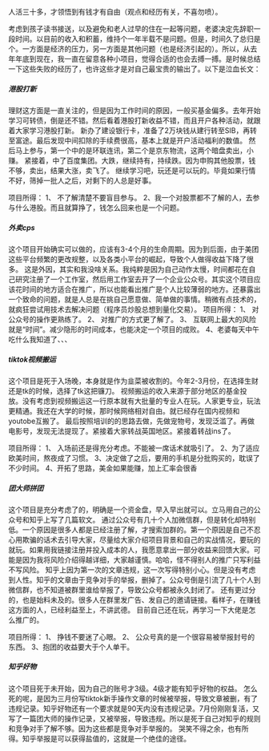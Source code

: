 ﻿---
Title: 项目已死
date: 2021-07-24 
Tags:
    - "项目已死"
    - "泣血长文"
categories: ["essay"]
---


人活三十多，才领悟到有钱才有自由（观点和经历有关，不喜勿喷）。

考虑到孩子读书接送，以及避免和老人过早的住在一起等问题，老婆决定先辞职一段时间。以目前的收入和积蓄，维持个一年半载不是问题。但是，时间久了总归是个。一方面是经济的压力，另一方面是其他问题（也是经济引起的）。所以，从去年年底到现在，我一直在留意各种小项目，觉得合适的也会去搏一搏。是时候总结一下这些失败的经历了，也许这些才是对自己最宝贵的输出了。以下是泣血长文：

#####  港股打新
理财这方面是一直关注的，但是因为工作时间的原因，一般买基金偏多。去年开始学习可转债，倒是还不错。然后看着港股打新收益不错，而且开户各种活动，就跟着大家学习港股打新。
新办了建设银行卡，准备了2万块钱从建行转至SIB，再转至富途。最后发现中间扣除的手续费很高，基本上就是开户活动福利的数值。
然后马上参与，第一个中的是环联连讯，第二个是京东物流，这两个暗盘卖出，小赚。
紧接着，中了百度集团。大跌，继续持有，持续跌。因为申购其他股票，钱不够，卖出，结果大涨，卖飞了。
继续学习吧，玩还是可以玩的。毕竟如果行情不好，筛掉一批人之后，对剩下的人总是好事。

项目所得：
1、 不了解清楚不要盲目参与。
2、我一个对股票都不了解的人，去参与什么港股。而且就算挣了，钱怎么回来也是一个问题。


##### 外卖cps
这个项目开始确实可以做的，应该有3-4个月的生命周期。因为到后面，由于美团这些平台频繁的更改规整，以及各类小平台的崛起，导致个人做得收益下降了很多。
这是外因，其实和我没啥关系。我纯粹是因为自己动作太慢，时间都花在自己研究注册了一个工作室，然后用工作室去开了一个企业公众号。其实这个项目应该花时间的地方适合在推广，所以也能看出推广是个人比较薄弱的地方。还暴露出一个致命的问题，就是人总是在挑自己愿意做、简单做的事情。稍微有点技术的，就疯狂尝试用技术去解决问题（程序员炒股总想到量化交易）。
项目所得：
1、 对公众号的操作更熟练了。
2、 对推广的方式更了解了。
3、 互联网上最大的风险就是“时间”。减少隐形的时间成本，也能决定一个项目的成败。
4、老婆每天中午吃什么我知道了、、、

##### tiktok视频搬运
这个项目是死于入场晚，本身就是作为韭菜被收割的。今年2-3月份，在选择生财还是tk的时候，选择了tk这把镰刀。
视频搬运的收入来源于部分地区的基金投放。没有考虑到视频搬运这一行原本就有大批量的专业人在玩。人家更专业，玩法更精通。我还在大学的时候，那时候网络相对自由。就已经存在国内视频和youtobe互搬了。
最后按照培训的的思路去做，先做宠物号，发现泛滥了。再做电影号，发现无法提现了。紧接着大家转战英国地区。紧接着转战ins了。

项目所得：
1、 入场前还是得充分考虑。不能被一席话术就吸引了。
2、为了适应欧美时间，熬夜成了习惯。
3、决定做了之后，要用的手机是分批购买的，耽误了不少时间。
4、开拓了思路，美金如果能赚，加上汇率会很香


##### 团大师拼团
这个项目是充分考虑了的，明确是一个资金盘，早入早出就可以。立马用自己的公众号和知乎上写了几篇软文。
通过公众号有几十个人加微信群，但是转化却特别低。一个原因是很多人都是已经注册了解，才搜索加群的。第一个原因是自己不忍心用欺骗的话术去引导大家，尽量给大家介绍项目背景和自己的实战情况，要玩的就玩。如果用我链接注册并投入成本的人，我愿意拿出一部分收益来回馈大家。可能是因为我将风险介绍得越详细，大家越谨慎。哈哈，怪不得别人的推广只写利益不写风险。
知乎上因为第一次的文章违规，这一次写得特别小心。但是没有考虑到人性。知乎的文章由于竞争对手的举报，删掉了。公众号倒是引流了几十个人到微信群，也不知道被群里谁给举报了，导致公众号都被永久封闭了。
还有更过分的，也是始料未及的。很多人在群里发广告、发自己的邀请链接。看样子，在赚钱这方面的人，已经利益至上，不讲武德。
目前自己还在玩，再学习一下大佬是怎么推广的。

项目所得：
1、 挣钱不要迷了心眼。
2、 公众号真的是一个很容易被举报封号的东西。
3、抱团的收益要大于个人单干。

##### 知乎好物
这个项目死于未开始，因为自己的账号才3级。4级才能有知乎好物的权益。
怎么死的呢，是因为三月份写tiktok新手操作文章的时候被举报，导致文章被删，有了违规记录。知乎好物还有一个要求就是90天内没有违规记录。7月份刚刚复活，又写了一篇团大师的操作记录，又被举报，导致违规。所以是死于自己对知乎的规则和竞争对手了解不够。因为这些都是竞争对手举报的。
哭笑不得之余，也有所得。知乎举报是可以获得盐值的，这就是一个绝佳的途径。